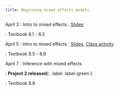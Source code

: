 ```yaml
---
title: Beginning mixed effects models
---
```


April 3
: Intro to mixed effects
  : [Slides](https://sta214-s23.github.io/slides/lecture_28.pdf)

: Textbook 8.1 - 8.5

April 5
: Intro to mixed effects
  : [Slides](https://sta214-s23.github.io/slides/lecture_29.pdf), [Class activity](https://sta214-s23.github.io/class_activities/ca_lecture_29.html)

: Textbook 8.5 - 8.6

April 7
: Inference with mixed effects

: **Project 2 released**{: .label .label-green }

: Textbook 8.8

